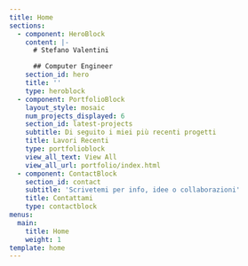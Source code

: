 ```yaml
---
title: Home
sections:
  - component: HeroBlock
    content: |-
      # Stefano Valentini

      ## Computer Engineer
    section_id: hero
    title: ''
    type: heroblock
  - component: PortfolioBlock
    layout_style: mosaic
    num_projects_displayed: 6
    section_id: latest-projects
    subtitle: Di seguito i miei più recenti progetti
    title: Lavori Recenti
    type: portfolioblock
    view_all_text: View All
    view_all_url: portfolio/index.html
  - component: ContactBlock
    section_id: contact
    subtitle: 'Scrivetemi per info, idee o collaborazioni'
    title: Contattami
    type: contactblock
menus:
  main:
    title: Home
    weight: 1
template: home
---
```


